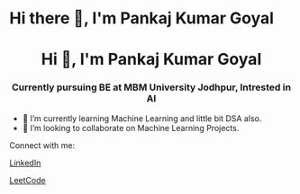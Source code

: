 # **Hi there 👋, I'm Pankaj Kumar Goyal**
<h1 align="center">Hi 👋, I'm Pankaj Kumar Goyal</h1>
<h3 align="center">Currently pursuing BE at MBM University Jodhpur, Intrested in AI</h3>


- 🌱 I’m currently learning Machine Learning and little bit DSA also. 
- 👯 I’m looking to collaborate on Machine Learning Projects.


Connect with me:

[LinkedIn](www.linkedin.com/in/Pankaj4152/)

[LeetCode](https://leetcode.com/u/Pankaj4152/)
<!--
**Pankaj4152/Pankaj4152** is a ✨ _special_ ✨ repository because its `README.md` (this file) appears on your GitHub profile.

Here are some ideas to get you started:

- 🔭 I’m currently working on ...
- 🤔 I’m looking for help with ...
- 💬 Ask me about ...
- 📫 How to reach me: ...
- 😄 Pronouns: ...
- ⚡ Fun fact: ...
-->

